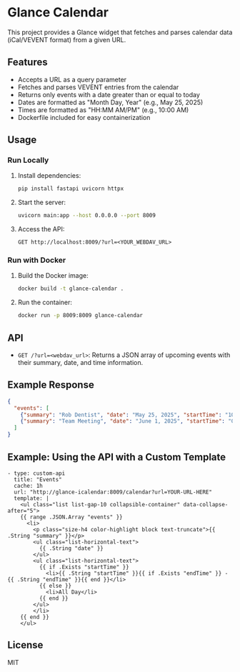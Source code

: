 # Glance Calendar

This project provides a Glance widget that fetches and parses calendar data (iCal/VEVENT format) from a given URL.

## Features
- Accepts a URL as a query parameter
- Fetches and parses VEVENT entries from the calendar
- Returns only events with a date greater than or equal to today
- Dates are formatted as "Month Day, Year" (e.g., May 25, 2025)
- Times are formatted as "HH:MM AM/PM" (e.g., 10:00 AM)
- Dockerfile included for easy containerization

## Usage

### Run Locally
1. Install dependencies:
   ```bash
   pip install fastapi uvicorn httpx
   ```
2. Start the server:
   ```bash
   uvicorn main:app --host 0.0.0.0 --port 8009
   ```
3. Access the API:
   ```
   GET http://localhost:8009/?url=<YOUR_WEBDAV_URL>
   ```

### Run with Docker
1. Build the Docker image:
   ```bash
   docker build -t glance-calendar .
   ```
2. Run the container:
   ```bash
   docker run -p 8009:8009 glance-calendar
   ```

## API
- `GET /?url=<webdav_url>`: Returns a JSON array of upcoming events with their summary, date, and time information.

## Example Response
```json
{
  "events": [
    {"summary": "Rob Dentist", "date": "May 25, 2025", "startTime": "10:00 AM", "endTime": "11:00 AM"},
    {"summary": "Team Meeting", "date": "June 1, 2025", "startTime": "09:30 AM", "endTime": "10:30 AM"}
  ]
}
```

## Example: Using the API with a Custom Template

```
- type: custom-api
  title: "Events"
  cache: 1h
  url: "http://glance-icalendar:8009/calendar?url=YOUR-URL-HERE"
  template: |
    <ul class="list list-gap-10 collapsible-container" data-collapse-after="5">
    {{ range .JSON.Array "events" }}
      <li>
        <p class="size-h4 color-highlight block text-truncate">{{ .String "summary" }}</p>
        <ul class="list-horizontal-text">
          {{ .String "date" }}
        </ul>
        <ul class="list-horizontal-text">
          {{ if .Exists "startTime" }}
            <li>{{ .String "startTime" }}{{ if .Exists "endTime" }} - {{ .String "endTime" }}{{ end }}</li>
          {{ else }}
            <li>All Day</li>
          {{ end }}
        </ul>
        </li>
    {{ end }}
    </ul>
```

## License
MIT
